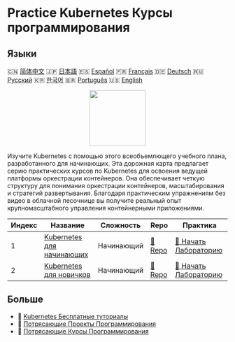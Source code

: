 # Practice Kubernetes Курсы программирования

## Языки

🇨🇳 [简体中文](README_zh.md) 🇯🇵 [日本語](README_ja.md) 🇪🇸 [Español](README_es.md) 🇫🇷 [Français](README_fr.md) 🇩🇪 [Deutsch](README_de.md) 🇷🇺 [Русский](README_ru.md) 🇰🇷 [한국어](README_ko.md) 🇧🇷 [Português](README_pt.md) 🇺🇸 [English](README.md) 

<div align="center">
<img width="128px" src="https://file.labex.io/path/RTAa3OE96ESn.png">
</div>

Изучите Kubernetes с помощью этого всеобъемлющего учебного плана, разработанного для начинающих. Эта дорожная карта предлагает серию практических курсов по Kubernetes для освоения ведущей платформы оркестрации контейнеров. Она обеспечивает четкую структуру для понимания оркестрации контейнеров, масштабирования и стратегий развертывания. Благодаря практическим упражнениям без видео в облачной песочнице вы получите реальный опыт крупномасштабного управления контейнерными приложениями.

|   Индекс | Название                                                                          | Сложность   | Repo                                                              | Практика                                                                      |
|----------|-----------------------------------------------------------------------------------|-------------|-------------------------------------------------------------------|-------------------------------------------------------------------------------|
|        1 | [Kubernetes для начинающих](https://labex.io/ru/courses/kubernetes-for-beginners) | Начинающий  | [🔗 Repo](https://github.com/labex-labs/kubernetes-for-beginners) | [🚀 Начать Лабораторию](https://labex.io/ru/courses/kubernetes-for-beginners) |
|        2 | [Kubernetes для новичков](https://labex.io/ru/courses/kubernetes-for-noobs)       | Начинающий  | [🔗 Repo](https://github.com/labex-labs/kubernetes-for-noobs)     | [🚀 Начать Лабораторию](https://labex.io/ru/courses/kubernetes-for-noobs)     |

## Больше

- 🔗 [Kubernetes Бесплатные туториалы](https://github.com/labex-labs/kubernetes-free-tutorials)
- 🔗 [Потрясающие Проекты Программирования](https://github.com/labex-labs/awesome-programming-projects)
- 🔗 [Потрясающие Курсы Программирования](https://github.com/labex-labs/awesome-programming-courses)

